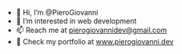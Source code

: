 - 👋 Hi, I’m @PieroGiovanni
- 👀 I’m interested in web development
- 📫 Reach me at pierogiovannidev@gmail.com
- 💼 Check my portfolio at www.pierogiovanni.dev
<!---
PieroGiovanni/PieroGiovanni is a ✨ special ✨ repository because its `README.md` (this file) appears on your GitHub profile.
You can click the Preview link to take a look at your changes.
--->
